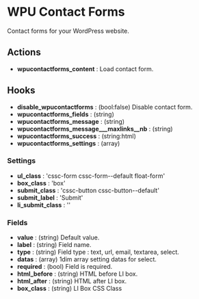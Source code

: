 # WPU Contact Forms

Contact forms for your WordPress website.

## Actions

* **wpucontactforms_content** : Load contact form.

## Hooks

* **disable_wpucontactforms** : (bool:false) Disable contact form.
* **wpucontactforms_fields** : (string)
* **wpucontactforms_message** : (string)
* **wpucontactforms_message___maxlinks__nb** : (string)
* **wpucontactforms_success** : (string:html)
* **wpucontactforms_settings** : (array)

### Settings

* **ul_class** : 'cssc-form cssc-form--default float-form'
* **box_class** : 'box'
* **submit_class** : 'cssc-button cssc-button--default'
* **submit_label** : 'Submit'
* **li_submit_class** : ''

### Fields

* **value** : (string) Default value.
* **label** : (string) Field name.
* **type** : (string) Field type : text, url, email, textarea, select.
* **datas** : (array) 1dim array setting datas for select.
* **required** : (bool) Field is required.
* **html_before** : (string) HTML before LI box.
* **html_after** : (string) HTML after LI box.
* **box_class** : (string) LI Box CSS Class
